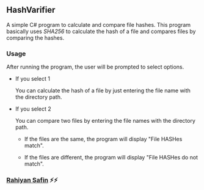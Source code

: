 ## HashVarifier

A simple C# program to calculate and compare file hashes. This program basically uses _SHA256_ to calculate the hash of a file and compares files by comparing the hashes.

### Usage

After running the program, the user will be prompted to select options.

- If you select 1

  You can calculate the hash of a file by just entering the file name with the directory path.

- If you select 2

  You can compare two files by entering the file names with the directory path.

  - If the files are the same, the program will display "File HASHes match".

  - If the files are different, the program will display "File HASHes do not match".

### [Rahiyan Safin](https://www.facebook.com/rahiyan.safin) ⚡⚡
